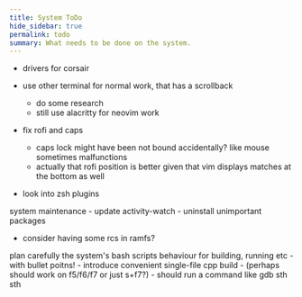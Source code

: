 ```yaml
---
title: System ToDo
hide_sidebar: true
permalink: todo
summary: What needs to be done on the system. 
---
```


- drivers for corsair
- use other terminal for normal work, that has a scrollback
	- do some research
	- still use alacritty for neovim work

- fix rofi and caps
	- caps lock might have been not bound accidentally? like mouse sometimes malfunctions
	- actually that rofi position is better given that vim displays matches at the bottom as well 

- look into zsh plugins

system maintenance
	- update activity-watch
	- uninstall unimportant packages

- consider having some rcs in ramfs?

plan carefully the system's bash scripts behaviour for building, running etc 
	- with bullet poitns!
	- introduce convenient single-file cpp build
		- (perhaps should work on f5/f6/f7 or just s+f7?)
		- should run a command like gdb sth sth

